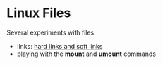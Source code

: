 # Linux Files

Several experiments with files:  
- links: [hard links and soft links](https://github.com/YuvalShaul/linux/blob/main/3-files/hard-and-soft-links.md)
- playing with the **mount** and **umount** commands